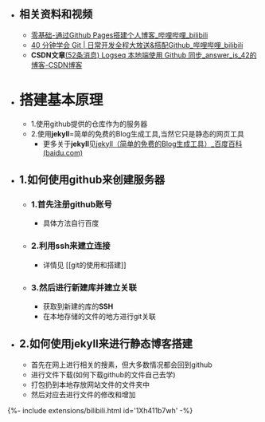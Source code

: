 - ## 相关资料和视频
	- [零基础-通过Github Pages搭建个人博客_哔哩哔哩_bilibili](https://www.bilibili.com/video/BV1Xh411b7wh?p=4&spm_id_from=333.1007.top_right_bar_window_history.content.click)
	- [40 分钟学会 Git | 日常开发全程大放送&搭配Github_哔哩哔哩_bilibili](https://www.bilibili.com/video/BV1db4y1d79C?spm_id_from=333.1007.top_right_bar_window_history.content.click)
	- **CSDN文章**[(52条消息) Logseq 本地端使用 Github 同步_answer_is_42的博客-CSDN博客](https://blog.csdn.net/answer_is_42/article/details/121524714)
- # 搭建基本原理
	- 1.使用github提供的仓库作为的服务器
	- 2.使用**jekyll**=简单的免费的Blog生成工具,当然它只是静态的网页工具
		- 更多关于**jekyll**见[jekyll（简单的免费的Blog生成工具）_百度百科 (baidu.com)](https://baike.baidu.com/item/jekyll/1164861?fr=aladdin)
- ## 1.如何使用github来创建服务器
	- ### 1.首先注册github账号
		- 具体方法自行百度
	- ### 2.利用ssh来建立连接
		- 详情见 [[git的使用和搭建]]
	- ### 3.然后进行新建库并建立关联
		- 获取到新建的库的**SSH**
		- 在本地存储的文件的地方进行git关联
- ## 2.如何使用jekyll来进行静态博客搭建
	- 首先在网上进行相关的搜素，但大多数情况都会回到github
	- 进行文件下载(如何下载github的文件自己去学)
	- 打包扔到本地存放网站文件的文件夹中
	- 然后对应去进行文件的修改和增加

<div>{%- include extensions/bilibili.html id='1Xh411b7wh' -%}</div>